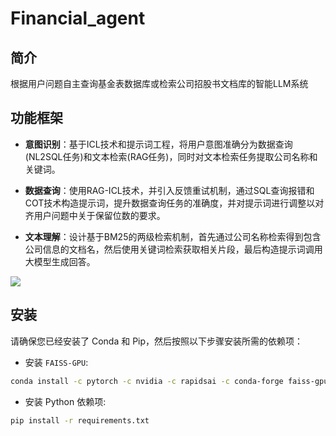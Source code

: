 # Financial_agent

## 简介

根据用户问题自主查询基金表数据库或检索公司招股书文档库的智能LLM系统

## 功能框架

- **意图识别**：基于ICL技术和提示词工程，将用户意图准确分为数据查询(NL2SQL任务)和文本检索(RAG任务)，同时对文本检索任务提取公司名称和关键词。

- **数据查询**：使用RAG-ICL技术，并引入反馈重试机制，通过SQL查询报错和COT技术构造提示词，提升数据查询任务的准确度，并对提示词进行调整以对齐用户问题中关于保留位数的要求。

- **文本理解**：设计基于BM25的两级检索机制，首先通过公司名称检索得到包含公司信息的文档名，然后使用关键词检索获取相关片段，最后构造提示词调用大模型生成回答。

![](http://www.linfeng-coding.top:85/i/2024/09/06/xvid69.png)

## 安装

请确保您已经安装了 Conda 和 Pip，然后按照以下步骤安装所需的依赖项：

- 安装 `FAISS-GPU`:
```bash
conda install -c pytorch -c nvidia -c rapidsai -c conda-forge faiss-gpu-raft=1.8.0
```

- 安装 Python 依赖项:

```bash
pip install -r requirements.txt
```